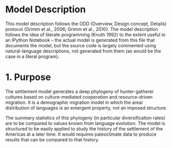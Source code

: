 Model Description
=================

This model description follows the ODD (Overview, Design concept, Details)
protocol (Grimm et al., 2006; Grimm et al., 2010). The model description
follows the idea of literate programming (Knuth 1992) to the extent useful in
an IPython Notebook – the actual model is generated from this file that
documents the model, but the source code is largely commented using
natural-language descriptions, not generated from them (as would be the case
in a literal program).

# 1. Purpose

The settlement model generates a deep phylogeny of hunter-gatherer cultures
based on culture-mediated cooperation and resource-driven migration. It is a
demographic migration model in which the areal distribution of languages is
an emergent property, not an imposed structure.

The summary statistics of this phylogeny (in particular diversification
rates) are to be compared to values known from language evolution. The model
is structured to be easily applied to study the history of the settlement of
the Americas at a later time. It would requires paleoclimate data to produce
results that can be compared to that history.

